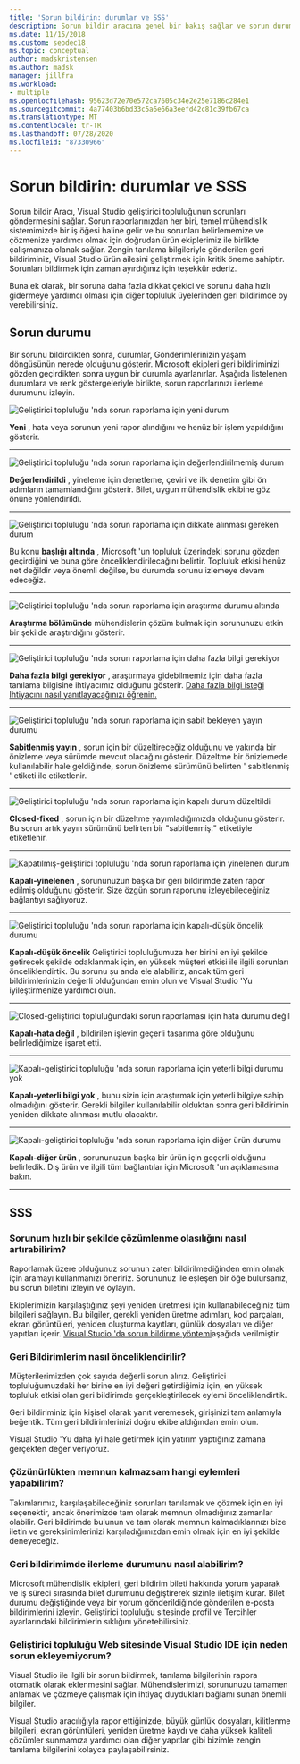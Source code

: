 ```yaml
---
title: 'Sorun bildirin: durumlar ve SSS'
description: Sorun bildir aracına genel bir bakış sağlar ve sorun durumları ve tanımlar içerir
ms.date: 11/15/2018
ms.custom: seodec18
ms.topic: conceptual
author: madskristensen
ms.author: madsk
manager: jillfra
ms.workload:
- multiple
ms.openlocfilehash: 95623d72e70e572ca7605c34e2e25e7186c284e1
ms.sourcegitcommit: 4a77403b6bd33c5a6e66a3eefd42c81c39fb67ca
ms.translationtype: MT
ms.contentlocale: tr-TR
ms.lasthandoff: 07/28/2020
ms.locfileid: "87330966"
---
```

# <a name="report-a-problem-states-and-faq"></a>Sorun bildirin: durumlar ve SSS

Sorun bildir Aracı, Visual Studio geliştirici topluluğunun sorunları göndermesini sağlar. Sorun raporlarınızdan her biri, temel mühendislik sistemimizde bir iş öğesi haline gelir ve bu sorunları belirlememize ve çözmenize yardımcı olmak için doğrudan ürün ekiplerimiz ile birlikte çalışmanıza olanak sağlar. Zengin tanılama bilgileriyle gönderilen geri bildiriminiz, Visual Studio ürün ailesini geliştirmek için kritik öneme sahiptir. Sorunları bildirmek için zaman ayırdığınız için teşekkür ederiz.

Buna ek olarak, bir soruna daha fazla dikkat çekici ve sorunu daha hızlı gidermeye yardımcı olması için diğer topluluk üyelerinden geri bildirimde oy verebilirsiniz.

## <a name="problem-status"></a>Sorun durumu

Bir sorunu bildirdikten sonra, durumlar, Gönderimlerinizin yaşam döngüsünün nerede olduğunu gösterir. Microsoft ekipleri geri bildiriminizi gözden geçirdikten sonra uygun bir durumla ayarlanırlar.  Aşağıda listelenen durumlara ve renk göstergeleriyle birlikte, sorun raporlarınızı ilerleme durumunu izleyin.

![Geliştirici topluluğu 'nda sorun raporlama için yeni durum](../ide/media/ProblemStates/New.jpg)

**Yeni** , hata veya sorunun yeni rapor alındığını ve henüz bir işlem yapıldığını gösterir.

- - -

![Geliştirici topluluğu 'nda sorun raporlama için değerlendirilmemiş durum](../ide/media/ProblemStates/Triaged.jpg)

**Değerlendirildi** , yineleme için denetleme, çeviri ve ilk denetim gibi ön adımların tamamlandığını gösterir. Bilet, uygun mühendislik ekibine göz önüne yönlendirildi.

- - -

![Geliştirici topluluğu 'nda sorun raporlama için dikkate alınması gereken durum](../ide/media/ProblemStates/UnderConsideration.jpg)

Bu konu **başlığı altında** , Microsoft 'un topluluk üzerindeki sorunu gözden geçirdiğini ve buna göre önceliklendirilecağını belirtir. Topluluk etkisi henüz net değildir veya önemli değilse, bu durumda sorunu izlemeye devam edeceğiz.

- - -

![Geliştirici topluluğu 'nda sorun raporlama için araştırma durumu altında](../ide/media/ProblemStates/UnderInvestigation.jpg)

**Araştırma bölümünde** mühendislerin çözüm bulmak için sorununuzu etkin bir şekilde araştırdığını gösterir.

- - -

![Geliştirici topluluğu 'nda sorun raporlama için daha fazla bilgi gerekiyor](../ide/media/ProblemStates/NeedMoreInfo.jpg)

**Daha fazla bilgi gerekiyor** , araştırmaya gidebilmemiz için daha fazla tanılama bilgisine ihtiyacımız olduğunu gösterir.  [Daha fazla bilgi isteği Ihtiyacını nasıl yanıtlayacağınızı öğrenin.](./how-to-report-a-problem-with-visual-studio.md#when-further-information-is-needed-need-more-info)

- - -

![Geliştirici topluluğu 'nda sorun raporlama için sabit bekleyen yayın durumu](../ide/media/ProblemStates/FixedPendingRelease.jpg)

**Sabitlenmiş yayın** , sorun için bir düzeltireceğiz olduğunu ve yakında bir önizleme veya sürümde mevcut olacağını gösterir.  Düzeltme bir önizlemede kullanılabilir hale geldiğinde, sorun önizleme sürümünü belirten ' sabitlenmiş ' etiketi ile etiketlenir.

- - -

![Geliştirici topluluğu 'nda sorun raporlama için kapalı durum düzeltildi](../ide/media/ProblemStates/ClosedFixed.jpg)

**Closed-fixed** , sorun için bir düzeltme yayımladığımızda olduğunu gösterir. Bu sorun artık yayın sürümünü belirten bir "sabitlenmiş:" etiketiyle etiketlenir.

- - -

![Kapatılmış-geliştirici topluluğu 'nda sorun raporlama için yinelenen durum](../ide/media/ProblemStates/ClosedDuplicate.jpg)

**Kapalı-yinelenen** , sorununuzun başka bir geri bildirimde zaten rapor edilmiş olduğunu gösterir. Size özgün sorun raporunu izleyebileceğiniz bağlantıyı sağlıyoruz.

- - -

![Geliştirici topluluğu 'nda sorun raporlama için kapalı-düşük öncelik durumu](../ide/media/ProblemStates/ClosedLowerPriority.jpg)

**Kapalı-düşük öncelik** Geliştirici topluluğumuza her birini en iyi şekilde getirecek şekilde odaklanmak için, en yüksek müşteri etkisi ile ilgili sorunları önceliklendirtik. Bu sorunu şu anda ele alabiliriz, ancak tüm geri bildirimlerinizin değerli olduğundan emin olun ve Visual Studio 'Yu iyileştirmenize yardımcı olun.

- - -

![Closed-geliştirici topluluğundaki sorun raporlaması için hata durumu değil](../ide/media/ProblemStates/ClosedNotABug.jpg)

**Kapalı-hata değil** , bildirilen işlevin geçerli tasarıma göre olduğunu belirlediğimize işaret etti.

- - -

![Kapalı-geliştirici topluluğu 'nda sorun raporlama için yeterli bilgi durumu yok](../ide/media/ProblemStates/ClosedNotEnoughInfo.jpg)

**Kapalı-yeterli bilgi yok** , bunu sizin için araştırmak için yeterli bilgiye sahip olmadığını gösterir. Gerekli bilgiler kullanılabilir olduktan sonra geri bildirimin yeniden dikkate alınması mutlu olacaktır.

- - -

![Kapalı-geliştirici topluluğu 'nda sorun raporlama için diğer ürün durumu](../ide/media/ProblemStates/ClosedOtherProduct.jpg)

**Kapalı-diğer ürün** , sorununuzun başka bir ürün için geçerli olduğunu belirledik. Dış ürün ve ilgili tüm bağlantılar için Microsoft 'un açıklamasına bakın.

- - -

## <a name="faq"></a>SSS

### <a name="how-can-i-increase-the-chance-of-my-problem-getting-resolved-quickly"></a>Sorunum hızlı bir şekilde çözümlenme olasılığını nasıl artırabilirim?

Raporlamak üzere olduğunuz sorunun zaten bildirilmediğinden emin olmak için aramayı kullanmanızı öneririz. Sorununuz ile eşleşen bir öğe bulursanız, bu sorun biletini izleyin ve oylayın.

Ekiplerimizin karşılaştığınız şeyi yeniden üretmesi için kullanabileceğiniz tüm bilgileri sağlayın.  Bu bilgiler, gerekli yeniden üretme adımları, kod parçaları, ekran görüntüleri, yeniden oluşturma kayıtları, günlük dosyaları ve diğer yapıtları içerir.  [Visual Studio 'da sorun bildirme yöntemi](./how-to-report-a-problem-with-visual-studio.md)aşağıda verilmiştir.

### <a name="how-is-my-feedback-prioritized"></a>Geri Bildirimlerim nasıl önceliklendirilir?

Müşterilerimizden çok sayıda değerli sorun alırız. Geliştirici topluluğumuzdaki her birine en iyi değeri getirdiğimiz için, en yüksek topluluk etkisi olan geri bildirimde gerçekleştirilecek eylemi önceliklendirtik.

Geri bildiriminiz için kişisel olarak yanıt veremesek, girişinizi tam anlamıyla beğentik. Tüm geri bildirimlerinizi doğru ekibe aldığından emin olun.

Visual Studio 'Yu daha iyi hale getirmek için yatırım yaptığınız zamana gerçekten değer veriyoruz.

### <a name="what-actions-can-i-take-if-im-not-satisfied-with-the-resolution"></a>Çözünürlükten memnun kalmazsam hangi eylemleri yapabilirim?

Takımlarımız, karşılaşabileceğiniz sorunları tanılamak ve çözmek için en iyi seçenektir, ancak önerimizde tam olarak memnun olmadığınız zamanlar olabilir. Geri bildirimde bulunun ve tam olarak memnun kalmadıklarınızı bize iletin ve gereksinimlerinizi karşıladığımızdan emin olmak için en iyi şekilde deneyeceğiz.

### <a name="how-will-i-get-notified-of-progress-on-my-feedback"></a>Geri bildirimimde ilerleme durumunu nasıl alabilirim?

Microsoft mühendislik ekipleri, geri bildirim bileti hakkında yorum yaparak ve iş süreci sırasında bilet durumunu değiştirerek sizinle iletişim kurar. Bilet durumu değiştiğinde veya bir yorum gönderildiğinde gönderilen e-posta bildirimlerini izleyin.  Geliştirici topluluğu sitesinde profil ve Tercihler ayarlarındaki bildirimlerin sıklığını yönetebilirsiniz.

### <a name="why-cant-i-add-a-problem-for-visual-studio-ide-on-the-developer-community-website"></a>Geliştirici topluluğu Web sitesinde Visual Studio IDE için neden sorun ekleyemiyorum?

Visual Studio ile ilgili bir sorun bildirmek, tanılama bilgilerinin rapora otomatik olarak eklenmesini sağlar. Mühendislerimizi, sorununuzu tamamen anlamak ve çözmeye çalışmak için ihtiyaç duydukları bağlamı sunan önemli bilgiler.

Visual Studio aracılığıyla rapor ettiğinizde, büyük günlük dosyaları, kilitlenme bilgileri, ekran görüntüleri, yeniden üretme kaydı ve daha yüksek kaliteli çözümler sunmamıza yardımcı olan diğer yapıtlar gibi bizimle zengin tanılama bilgilerini kolayca paylaşabilirsiniz.
